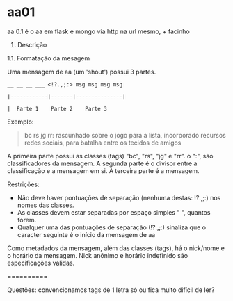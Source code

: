aa01
====

aa 0.1 é o aa em flask e mongo via http na url mesmo, + facinho

1. Descrição

1.1. Formatação da mesagem

Uma mensagem de aa (um 'shout') possui 3 partes.

    __ __ __ ___ <!?.,;:> msg msg msg msg
    
    |------------|-------|---------------|
    
    |  Parte 1    Parte 2    Parte 3

Exemplo:

> bc rs jg rr: rascunhado sobre o jogo para a lista, incorporado recursos redes sociais, para batalha entre os tecidos de amigos

A primeira parte possui as classes (tags) "bc", "rs", "jg" e "rr". o ":", são classificadores da mensagem.
A segunda parte é o divisor entre a classificação e a mensagem em si.
A terceira parte é a mensagem.

Restrições:
* Não deve haver pontuações de separação (nenhuma destas: !?.,;:) nos nomes das classes.
* As classes devem estar separadas por espaço simples " ", quantos forem.
* Qualquer uma das pontuações de separação (!?.,;:) sinaliza que o caracter seguinte é o início da mensagem de aa

Como metadados da mensagem, além das classes (tags), há o nick/nome e o horário da mensagem. Nick anônimo e horário indefinido são especificações válidas.







==========

Questões: convencionamos tags de 1 letra só ou fica muito difícil de ler?


